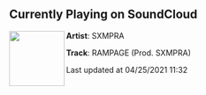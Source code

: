 ## Currently Playing on SoundCloud

[<img align="left" width="100" src="https://i1.sndcdn.com/artworks-4zzJrmnQtrp3Q2H3-kejiWA-t500x500.jpg">](https://soundcloud.com/sxmpra/rampage)

**Artist**: SXMPRA 

**Track**: RAMPAGE (Prod. SXMPRA)

Last updated at 04/25/2021 11:32
